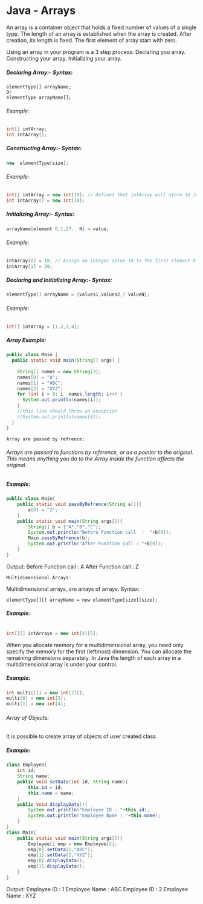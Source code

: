 <h1>Java - Arrays</h1>

An array is a container object that holds a fixed number of values of a single type. The length of an array is established when the array is created. After creation, its length is fixed.
The first element of array start with zero.
 
Using an array in your program is a 3 step process:
Declaring you array.
Constructing your array.
Initializing your array.
 
<h5>Declaring Array:-
Syntax:</h5>


```
elementType[] arrayName;
Or
elementType arrayName[];
```

 
<h6>Example:</h6>

```java
int[] intArray;
int intArray[];
```
 
<h5>Constructing Array:-
Syntax:</h5>

```java
new  elementType[size];
```
 
<h6>Example:</h6>

```java
int[] intArray = new int[10]; // Defines that intArray will store 10 integer values
int intArray[] = new int[10];
```
 
<h5>Initializing Array:-
Syntax:</h5>

```java
arrayName[element 0,1,2?.. N] = value;
```
 
<h6>Example:</h6>

```java
intArray[0] = 10; // Assign an integer value 10 to the first element 0 of the array
intArray[1] = 20;
```

 
<h5>Declaring and Initializing Array:-
Syntax:</h5>

```java
elementType[] arrayName = {values1,values2,? valueN};
```
 
<h6>Example:</h6>

```java
int[] intArray = {1,2,3,4};
```
 
<h5>Array Example:</h5>

```java
public class Main {
  public static void main(String[] args) {
   
    String[] names = new String[3];
    names[0] = "A";
    names[1] = "ABC";
    names[2] = "XYZ";
    for (int i = 0; i  names.length; i++) {
      System.out.println(names[i]);
    }
    //this line should throw an exception
    //System.out.println(names[6]);
  }
}
```
```
Array are passed by refrence:
```

<h6>Arrays are passed to functions by reference, or as a pointer to the original. This means anything you do to the Array inside the function affects the original.
</h6>

<h5>Example:</h5>

```java
public class Main{
	public static void passByRefrence(String a[]){
		a[0] = "Z";
	}
	public static void main(String args[]){
		String[] b = {"A","B","C"};
		System.out.println("Before Function call  :  "+b[0]);
		Main.passByRefrence(b);
		System.out.println("After Function call : "+b[0]);
	}
}
```

Output:
Before Function call : A
After Function call : Z

 ```
Multidimensional Arrays:
```

Multidimensional arrays, are arrays of arrays.
Syntax:

```
elementType[][] arrayName = new elementType[size][size];
```
<h5>Example:</h5>

```java

int[][] intArrays = new int[4][5];
```
 
When you allocate memory for a multidimensional array, you need only specify the memory for the first (leftmost) dimension.
You can allocate the remaining dimensions separately.
In Java the length of each array in a multidimensional array is under your control.

<h5>Example:</h5>

```java
int multi[][] = new int[2][];
multi[0] = new int[5];
multi[1] = new int[4];
```
 
<h6>Array of Objects:</h6>

It is possible to create array of objects of user created class.

<h5>Example:</h5>

```java
class Employee{
	int id;
	String name;
	public void setData(int id, String name){
		this.id = id;
		this.name = name;
	}
	public void displayData(){
		System.out.println("Employee ID : "+this.id);
		System.out.println("Employee Name : "+this.name);
	}
}
class Main{
	public static void main(String args[]){
		Employee[] emp = new Employee[2];
		emp[0].setData(1,"ABC");
		emp[1].setData(2,"XYZ");
		emp[0].displayData();
		emp[1].displayData();
	}
}
```


Output:
Employee ID : 1
Employee Name : ABC
Employee ID : 2
Employee Name : XYZ
